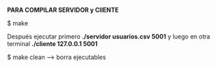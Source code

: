 **PARA COMPILAR SERVIDOR y ClIENTE**

$ make

Después ejecutar primero **./servidor usuarios.csv 5001** y luego en otra terminal **./cliente 127.0.0.1 5001**

$ make clean --> borra ejecutables


